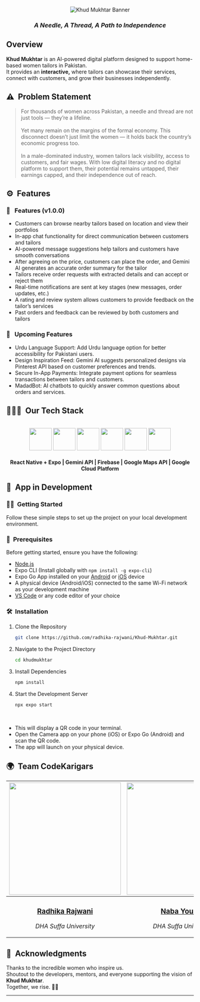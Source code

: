 <br>
<div align="center">
    <div >
        <img src="https://i.postimg.cc/pTv0RnPK/khud-mukhtar-banner.png" alt="Khud Mukhtar Banner"/>
    </div>
    <div>
         <h3><i>A Needle, A Thread, A Path to Independence</i></h3>
    </div>      
</div>

## Overview
**Khud Mukhtar** is an AI-powered digital platform designed to support home-based women tailors in Pakistan.  
It provides an **interactive,** where tailors can showcase their services, connect with customers, and grow their businesses independently.  

## ⚠️ &nbsp;Problem Statement

<blockquote>
For thousands of women across Pakistan, a needle and thread are not just tools — they’re a lifeline. <br><br> Yet many remain on the margins of the formal economy.  
This disconnect doesn’t just limit the women — it holds back the country’s economic progress too.  
<br><br>
In a male-dominated industry, women tailors lack visibility, access to customers, and fair wages. With low digital literacy and no digital platform to support them, their potential remains untapped, their earnings capped, and their independence out of reach.

</blockquote>
 
## ⚙️ &nbsp;Features

### 🚀 &nbsp; Features (v1.0.0)

- Customers can browse nearby tailors based on location and view their portfolios
- In-app chat functionality for direct communication between customers and tailors
- AI-powered message suggestions help tailors and customers have smooth conversations
- After agreeing on the price, customers can place the order, and Gemini AI generates an accurate order summary for the tailor
- Tailors receive order requests with extracted details and can accept or reject them
- Real-time notifications are sent at key stages (new messages, order updates, etc.)
- A rating and review system allows customers to provide feedback on the tailor’s services
- Past orders and feedback can be reviewed by both customers and tailors

### 🚀 &nbsp; Upcoming Features

- Urdu Language Support: Add Urdu language option for better accessibility for Pakistani users.
- Design Inspiration Feed: Gemini AI suggests personalized designs via Pinterest API based on customer preferences and trends.
- Secure In-App Payments: Integrate payment options for seamless transactions between tailors and customers.
- MadadBot: AI chatbots to quickly answer common questions about orders and services.

## 👨🏻‍💻 &nbsp;Our Tech Stack

<br>
<div align="center">
<img src="https://i.postimg.cc/vHR53jQS/react.png" height="60"/>
<img src="https://i.postimg.cc/hjfV5RzN/expo.png" height="60"/>
<img src="https://i.postimg.cc/vTnfG7vz/gemini.png" height="60"/>
<img src="https://i.postimg.cc/V6pXyZXv/firebase.png" height="60"/>
<img src="https://i.postimg.cc/jqnz6Kr7/google-maps.png" height="60"/>
<img src="https://i.postimg.cc/1zWpB3tp/gcp.png" height="60"/>
</div>

<div align="center">
  <h4>React Native + Expo | Gemini API | Firebase | Google Maps API | Google Cloud Platform</h4>
</div>

## 🚧 &nbsp;App in Development  

### 🏃‍♀️ &nbsp;Getting Started

Follow these simple steps to set up the project on your local development environment.

### 📝 &nbsp;Prerequisites

Before getting started, ensure you have the following:

- [Node.js](https://nodejs.org/en)
- Expo CLI (Install globally with `npm install -g expo-cli`)
- Expo Go App installed on your [Android](https://play.google.com/store/apps/details?id=host.exp.exponent) or [iOS](https://apps.apple.com/app/expo-go/id982107779) device
- A physical device (Android/iOS) connected to the same Wi-Fi network as your development machine
- [VS Code](https://code.visualstudio.com) or any code editor of your choice

### 🛠️ &nbsp;Installation

1. Clone the Repository

   ```bash
   git clone https://github.com/radhika-rajwani/Khud-Mukhtar.git
   ```

2. Navigate to the Project Directory

   ```bash
   cd khudmukhtar
   ```

3. Install Dependencies

   ```bash
   npm install
   ```

4. Start the Development Server

   ```bash
   npx expo start
   ```

<br> 

- This will display a QR code in your terminal.
- Open the Camera app on your phone (iOS) or Expo Go (Android) and scan the QR code.
- The app will launch on your physical device.

## 🌍 &nbsp;Team CodeKarigars

| <a href="https://github.com/radhika-rajwani"><img width="300px" src="https://i.postimg.cc/yxDZW2dn/radhika-rajwani.png" alt=""/></a> | <a href="https://github.com/nabayousuf27"><img width="300px" src="https://i.postimg.cc/YqTvD4sn/naba-yousuf.png" alt=""/></a> | <a href="https://github.com/sualehajunaid8"><img width="300px" src="https://i.postimg.cc/vZ9cJYRQ/sualeha-junaid.png" alt=""/></a> | <a href="https://github.com/MahnoorAhmed-Dev"><img width="300px" src="https://i.postimg.cc/g0WndCd3/mahnoor-ahmed.png" alt=""/></a> |
| ---------------------------------------------------------------------------------------------------------------------------------------------------------------------------------------------------------------------------------- | ----------------------------------------------------------------------------------------------------------------------------------------------------------------------------------------------------------------------------------- | -------------------------------------------------------------------------------------------------------------------------------------------------------------------------------------------------------------------------- | ----------------------------------------------------------------------------------------------------------------------------------------------------------------------------------------------------------------------------- |
| <div align="center"><h3><b><a href="https://github.com/radhika-rajwani">Radhika Rajwani</a></b></h3><p><i>DHA Suffa University</i></p></div>                                                                               | <div align="center"><h3><b><a href="https://github.com/nabayousuf27">Naba Yousuf</a></b></h3></a><p><i>DHA Suffa University</i></p></div>                                                                          | <div align="center"><h3><b><a href="https://github.com/sualehajunaid8">Sualeha Junaid</a></b></h3></a><p><i>DHA Suffa University</i></p></div></a>                                                               | <div align="center"><h3><b><a href="https://github.com/MahnoorAhmed-Dev">Mahnoor Ahmed</a></b></h3></a><p><i>DHA Suffa University</i></p></div>

## 🙌 &nbsp;Acknowledgments

Thanks to the incredible women who inspire us.  
Shoutout to the developers, mentors, and everyone supporting the vision of **Khud Mukhtar**.  
Together, we rise. 💪✨

---
